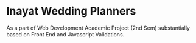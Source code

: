 # Inayat Wedding Planners
As a part of Web Development Academic Project (2nd Sem) substantially based on Front End and Javascript Validations.

